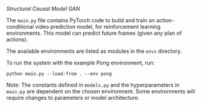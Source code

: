 *Structural Causal Model GAN*

The `main.py` file contains PyTorch code to build and train an
action-conditional video prediction model, for reinforcement learning
environments.
This model can predict future frames (given any plan of actions).

The available environments are listed as modules in the `envs`
directory.

To run the system with the example Pong environment, run:

```
python main.py --load-from . --env pong
```

Note: The constants defined in `models.py` and the hyperparameters
in `main.py` are dependent on the chosen environment.
Some environments will require changes to parameters or model
architecture.
